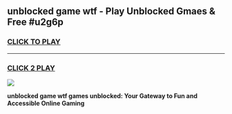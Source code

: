 
## unblocked game wtf - Play Unblocked Gmaes & Free #u2g6p
<h3>
<a href="https://news.freeplayer.one?title=unblocked_game_wtf&ref=03M">CLICK TO PLAY</a></h3>
<hr>

<h3>
<a href="https://news.freeplayer.one?title=unblocked_game_wtf&ref=03M">CLICK 2 PLAY</a>
  
</h3>

<a href="https://news.freeplayer.one?title=unblocked_game_wtf&ref=03M"><img src="https://clearcache.store/games.png"></a>


**unblocked game wtf games unblocked: Your Gateway to Fun and Accessible Online Gaming**
